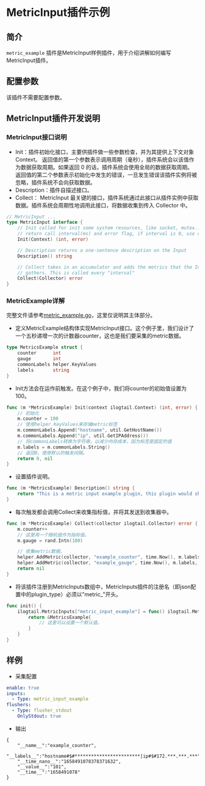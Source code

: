 # MetricInput插件示例

## 简介
`metric_example` 插件是MetricInput样例插件，用于介绍讲解如何编写MetricInput插件。

## 配置参数
该插件不需要配置参数。

## MetricInput插件开发说明
### MetricInput接口说明
* Init：插件初始化接口，主要供插件做一些参数检查，并为其提供上下文对象 Context。 返回值的第一个参数表示调用周期（毫秒），插件系统会以该值作为数据获取周期。如果返回 0 的话，插件系统会使用全局的数据获取周期。 返回值的第二个参数表示初始化中发生的错误，一旦发生错误该插件实例将被忽略，插件系统不会向获取数据。
* Description：插件自描述接口。
* Collect： MetricInput 最关键的接口，插件系统通过此接口从插件实例中获取数据。插件系统会周期性地调用此接口，将数据收集到传入 Collector 中。
```go
// MetricInput ...
type MetricInput interface {
	// Init called for init some system resources, like socket, mutex...
	// return call interval(ms) and error flag, if interval is 0, use default interval
	Init(Context) (int, error)

	// Description returns a one-sentence description on the Input
	Description() string

	// Collect takes in an accumulator and adds the metrics that the Input
	// gathers. This is called every "interval"
	Collect(Collector) error
}
```

### MetricExample详解

完整文件请参考[metric_example.go](https://github.com/alibaba/ilogtail/blob/main/plugins/input/example/metric_example.go)，这里仅说明其主体部分。
* 定义MetricExample结构体实现MetricInput接口。这个例子里，我们设计了一个五秒递增一次的计数器counter，这也是我们要采集的metric数据。
```go
type MetricsExample struct {
	counter      int
	gauge        int
	commonLabels helper.KeyValues
	labels       string
}
```

* Init方法会在运作前触发。在这个例子中，我们将counter的初始值设置为100。
  
```go
func (m *MetricsExample) Init(context ilogtail.Context) (int, error) {
    // 初始化
	m.counter = 100
	// 使用helper.KeyValues来存储metric标签
	m.commonLabels.Append("hostname", util.GetHostName())
	m.commonLabels.Append("ip", util.GetIPAddress())
	// 将commonLabels转换为字符串，以减少内存成本，因为标签是固定的值
	m.labels = m.commonLabels.String()
    // 返回0，使用默认的触发间隔。
	return 0, nil
}
```

* 设置插件说明。

```go
func (m *MetricsExample) Description() string {
	return "This is a metric input example plugin, this plugin would show how to write a simple metric input plugin."
}
```

* 每次触发都会调用Collect来收集指标值，并将其发送到收集器中。

```go
func (m *MetricsExample) Collect(collector ilogtail.Collector) error {
	m.counter++
	// 这里用一个随机值作为指标值。
	m.gauge = rand.Intn(100)

	// 收集metric数据。
	helper.AddMetric(collector, "example_counter", time.Now(), m.labels, float64(m.counter))
	helper.AddMetric(collector, "example_gauge", time.Now(), m.labels, float64(m.gauge))
	return nil
}
```

* 将该插件注册到MetricInputs数组中，MetricInputs插件的注册名（即json配置中的plugin_type）必须以"metric_"开头。

```go
func init() {
	ilogtail.MetricInputs["metric_input_example"] = func() ilogtail.MetricInput {
		return &MetricsExample{
			// 这里可以设置一个默认值。
		}
	}
}
```

## 样例

* 采集配置
```yaml
enable: true
inputs:
  - Type: metric_input_example
flushers:
  - Type: flusher_stdout
    OnlyStdout: true  
```

* 输出
```
{
    "__name__":"example_counter",
    "__labels__":"hostname#$#************************|ip#$#172.***.***.***",
    "__time_nano__":"1658491078378371632",
    "__value__":"101",
    "__time__":"1658491078"
}
```